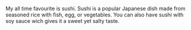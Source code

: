 My all time favourite is sushi. Sushi is a popular Japanese dish made from seasoned rice with fish, egg, or vegetables. You can also have sushi with soy sauce wich gives it a sweet yet salty taste. 
